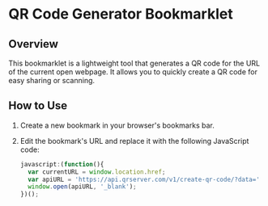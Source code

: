 # QR Code Generator Bookmarklet

## Overview

This bookmarklet is a lightweight tool that generates a QR code for the URL of the current open webpage. It allows you to quickly create a QR code for easy sharing or scanning.

## How to Use

1. Create a new bookmark in your browser's bookmarks bar.
2. Edit the bookmark's URL and replace it with the following JavaScript code:

   ```javascript
   javascript:(function(){
     var currentURL = window.location.href;
     var apiURL = 'https://api.qrserver.com/v1/create-qr-code/?data=' + encodeURIComponent(currentURL) + '&size=150x150';
     window.open(apiURL, '_blank');
   })();
